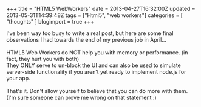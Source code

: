 +++
title = "HTML5 WebWorkers"
date = 2013-04-27T16:32:00Z
updated = 2013-05-31T14:39:48Z
tags = ["Html5", "web workers"]
categories = [ "thoughts" ]
blogimport = true 
+++

<div class="MsoNormal">I've been way too busy to write a real post, but here are some final observations I had towards the end of my previous job in April...</div>
<!--more-->

<div class="MsoNormal"><br></div><div class="MsoNormal">HTML5 Web Workers do NOT help you with memory or performance. (in fact, they hurt you with both)</div>They ONLY serve to un-block the UI and can also be  used to simulate server-side functionality if you aren’t yet ready to  implement node.js for your app.<div><br></div><div>That's it. Don't allow yourself to believe that you can do more with them. (I'm sure someone can prove me wrong on that statement :)</div>
